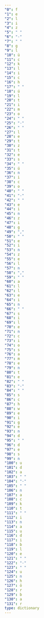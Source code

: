 ```yaml
---
"0": f
"1": e
"2": l
"3": i
"4": z
"5": " "
"6": "-"
"7": " "
"8": g
"9": l
"10": ü
"11": c
"12": k
"13": l
"14": i
"15": c
"16": h
"17": " "
"18": ú
"19": l
"20": t
"21": i
"22": m
"23": o
"24": " "
"25": "-"
"26": " "
"27": l
"28": e
"29": t
"30": z
"31": t
"32": e
"33": s
"34": " "
"35": ú
"36": n
"37": i
"38": c
"39": o
"40": " "
"41": "-"
"42": " "
"43": e
"44": i
"45": n
"46": z
"47": i
"48": g
"49": ","
"50": " "
"51": e
"52": i
"53": n
"54": z
"55": e
"56": l
"57": n
"58": ","
"59": " "
"60": a
"61": l
"62": l
"63": e
"64": i
"65": n
"66": " "
"67": s
"68": i
"69": l
"70": e
"71": n
"72": c
"73": i
"74": o
"75": s
"76": a
"77": m
"78": e
"79": n
"80": t
"81": e
"82": " "
"83": "-"
"84": " "
"85": s
"86": c
"87": h
"88": w
"89": e
"90": i
"91": g
"92": e
"93": n
"94": d
"95": " "
"96": d
"97": e
"98": s
"99": n
"100": u
"101": d
"102": a
"103": " "
"104": "-"
"105": " "
"106": n
"107": a
"108": c
"109": k
"110": t
"111": " "
"112": i
"113": n
"114": a
"115": u
"116": d
"117": i
"118": b
"119": l
"120": e
"121": " "
"122": "-"
"123": " "
"124": u
"125": n
"126": h
"127": ö
"128": r
"129": b
"130": a
"131": r
type: dictionary
---
```

